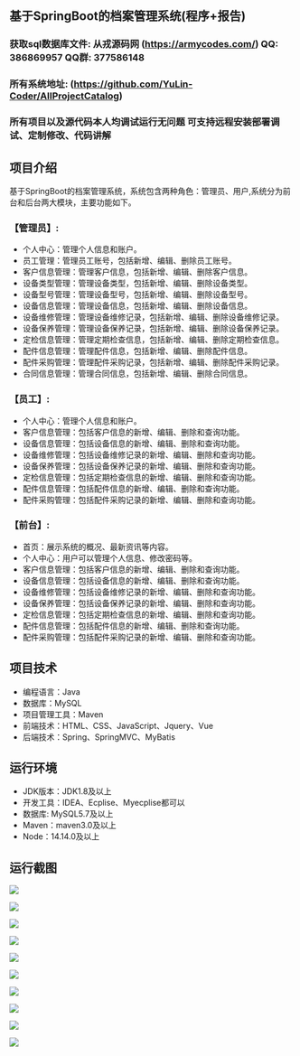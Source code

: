 ## 基于SpringBoot的档案管理系统(程序+报告)

###  获取sql数据库文件: 从戎源码网 (https://armycodes.com/) QQ: 386869957 QQ群: 377586148
###  所有系统地址: (https://github.com/YuLin-Coder/AllProjectCatalog) 
###  所有项目以及源代码本人均调试运行无问题 可支持远程安装部署调试、定制修改、代码讲解

## 项目介绍
基于SpringBoot的档案管理系统，系统包含两种角色：管理员、用户,系统分为前台和后台两大模块，主要功能如下。

### 【管理员】:
- 个人中心：管理个人信息和账户。
- 员工管理：管理员工账号，包括新增、编辑、删除员工账号。
- 客户信息管理：管理客户信息，包括新增、编辑、删除客户信息。
- 设备类型管理：管理设备类型，包括新增、编辑、删除设备类型。
- 设备型号管理：管理设备型号，包括新增、编辑、删除设备型号。
- 设备信息管理：管理设备信息，包括新增、编辑、删除设备信息。
- 设备维修管理：管理设备维修记录，包括新增、编辑、删除设备维修记录。
- 设备保养管理：管理设备保养记录，包括新增、编辑、删除设备保养记录。
- 定检信息管理：管理定期检查信息，包括新增、编辑、删除定期检查信息。
- 配件信息管理：管理配件信息，包括新增、编辑、删除配件信息。
- 配件采购管理：管理配件采购记录，包括新增、编辑、删除配件采购记录。
- 合同信息管理：管理合同信息，包括新增、编辑、删除合同信息。

### 【员工】:
- 个人中心：管理个人信息和账户。
- 客户信息管理：包括客户信息的新增、编辑、删除和查询功能。
- 设备信息管理：包括设备信息的新增、编辑、删除和查询功能。
- 设备维修管理：包括设备维修记录的新增、编辑、删除和查询功能。
- 设备保养管理：包括设备保养记录的新增、编辑、删除和查询功能。
- 定检信息管理：包括定期检查信息的新增、编辑、删除和查询功能。
- 配件信息管理：包括配件信息的新增、编辑、删除和查询功能。
- 配件采购管理：包括配件采购记录的新增、编辑、删除和查询功能。

### 【前台】:
- 首页：展示系统的概况、最新资讯等内容。
- 个人中心：用户可以管理个人信息、修改密码等。
- 客户信息管理：包括客户信息的新增、编辑、删除和查询功能。
- 设备信息管理：包括设备信息的新增、编辑、删除和查询功能。
- 设备维修管理：包括设备维修记录的新增、编辑、删除和查询功能。
- 设备保养管理：包括设备保养记录的新增、编辑、删除和查询功能。
- 定检信息管理：包括定期检查信息的新增、编辑、删除和查询功能。
- 配件信息管理：包括配件信息的新增、编辑、删除和查询功能。
- 配件采购管理：包括配件采购记录的新增、编辑、删除和查询功能。

## 项目技术
- 编程语言：Java
- 数据库：MySQL
- 项目管理工具：Maven
- 前端技术：HTML、CSS、JavaScript、Jquery、Vue
- 后端技术：Spring、SpringMVC、MyBatis

## 运行环境
- JDK版本：JDK1.8及以上
- 开发工具：IDEA、Ecplise、Myecplise都可以
- 数据库: MySQL5.7及以上
- Maven：maven3.0及以上
- Node：14.14.0及以上

## 运行截图
![](screenshot/1.png)

![](screenshot/2.png)

![](screenshot/3.png)

![](screenshot/4.png)

![](screenshot/5.png)

![](screenshot/6.png)

![](screenshot/7.png)

![](screenshot/8.png)

![](screenshot/9.png)

![](screenshot/10.png)